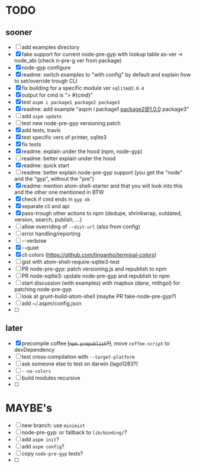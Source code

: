 # TODO

## sooner

- [ ] add examples directory
- [x] fake support for current node-pre-gyp with lookup table as-ver -> node_abi (check n-pre-g ver from package)
- [x] node-gyp configure
- [x] readme: switch examples to "with config" by default and explain how to set/override trough CLI
- [x] fix building for a specific module ver `sqlite@3.0.4`
- [x] output for cmd is "> #{cmd}"
- [x] test `aspm i package1 package2 package3`
- [x] readme: add example "aspm i package1 package2@1.0.0 package3"
- [ ] add `aspm update`
- [ ] test new node-pre-gyp versioning patch
- [x] add tests, travis
- [x] test specific vers of printer, sqlite3
- [x] fix tests
- [x] readme: explain under the hood (npm, node-gyp)
- [ ] readme: better explain under the hood
- [x] readme: quick start
- [ ] readme: better explain node-pre-gyp support (you get the "node" and the "gyp", without the "pre")
- [x] readme: mention atom-shell-starter and that you will look into this and the other one mentioned in BTW
- [x] check if cmd ends in `gyp ok`
- [x] separate cli and api
- [x] pass-trough other actions to npm (dedupe, shrinkwrap, outdated, version, search, publish, ...)
- [ ] allow overriding of `--dist-url` (also from config)
- [ ] error handling/reporting
- [ ] --verbose
- [x] --quiet
- [x] cli colors (https://github.com/tinganho/terminal-colors)
- [ ] gist with atom-shell-require-sqlite3-test
- [ ] PR node-pre-gyp: patch versioning.js and republish to npm
- [ ] PR node-sqlite3: update node-pre-gyp and republish to npm
- [ ] start discussion (with examples) with mapbox (dane, mithgol) for patching node-pre-gyp
- [ ] look at grunt-build-atom-shell (maybe PR fake-node-pre-gyp?)
- [ ] add ~/.aspm/config.json
- [ ] 

## later

- [x] precompile coffee ~~[`npm prepublish`?]~~, move `coffee-script` to devDependency
- [ ] test cross-compilation with `--target-platform`
- [ ] ask someone else to test on darwin (lago1283?)
- [ ] `--no-colors`
- [ ] build modules recursive
- [ ] 
 
# MAYBE's

- [ ] new branch: use `minimist`
- [ ] node-pre-gyp: or fallback to `lib/binding/`?
- [ ] add `aspm init`?
- [ ] add `aspm config`?
- [ ] copy `node-pre-gyp` tests?
- [ ] 
